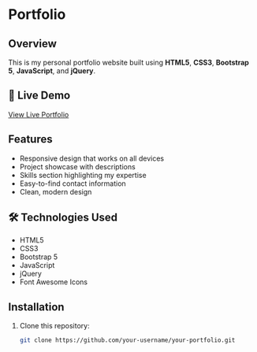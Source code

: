# Portfolio

## Overview
This is my personal portfolio website built using **HTML5**, **CSS3**, **Bootstrap 5**, **JavaScript**, and **jQuery**.

## 🚀 Live Demo
[View Live Portfolio]()

## Features
- Responsive design that works on all devices
- Project showcase with descriptions
- Skills section highlighting my expertise
- Easy-to-find contact information
- Clean, modern design

## 🛠️ Technologies Used
- HTML5
- CSS3
- Bootstrap 5
- JavaScript
- jQuery
- Font Awesome Icons

## Installation
1. Clone this repository:
   ```bash
   git clone https://github.com/your-username/your-portfolio.git

